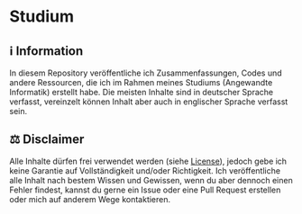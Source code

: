 # Studium
## ℹ️ Information

In diesem Repository veröffentliche ich Zusammenfassungen, Codes und andere Ressourcen, die ich im Rahmen meines Studiums (Angewandte Informatik) erstellt habe. Die meisten Inhalte sind in deutscher Sprache verfasst, vereinzelt können Inhalt aber auch in englischer Sprache verfasst sein.

## ⚖️ Disclaimer

Alle Inhalte dürfen frei verwendet werden (siehe [License](./LICENSE)), jedoch gebe ich keine Garantie auf Vollständigkeit und/oder Richtigkeit. Ich veröffentliche alle Inhalt nach bestem Wissen und Gewissen, wenn du aber dennoch einen Fehler findest, kannst du gerne ein Issue oder eine Pull Request erstellen oder mich auf anderem Wege kontaktieren.
